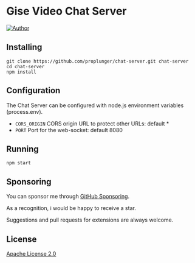 # Gise Video Chat Server 

[![Author](https://img.shields.io/badge/Author-vgiselbrecht-brightgreen.svg)](https://github.com/proplunger)

## Installing

```
git clone https://github.com/proplunger/chat-server.git chat-server
cd chat-server
npm install
```

## Configuration

The Chat Server can be configured with node.js environment variables (process.env).

* `CORS_ORIGIN` CORS origin URL to protect other URLs: default *
* `PORT` Port for the web-socket: default 8080

## Running

```
npm start
```

## Sponsoring

You can sponsor me through [GitHub Sponsoring](https://github.com/sponsors/proplunger/).

As a recognition, i would be happy to receive a star.

Suggestions and pull requests for extensions are always welcome.

## License

[Apache License 2.0](LICENSE)
